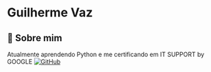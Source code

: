 # Guilherme Vaz




## 🚀 Sobre mim
Atualmente aprendendo Python e me certificando em IT SUPPORT by GOOGLE
[![GitHub](https://img.shields.io/badge/GitHub-100000?style=for-the-badge&logo=github&logoColor=white)](https://github.com/OhSilex)

